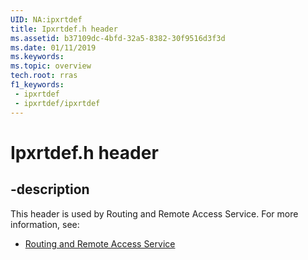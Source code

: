 ```yaml
---
UID: NA:ipxrtdef
title: Ipxrtdef.h header
ms.assetid: b37109dc-4bfd-32a5-8382-30f9516d3f3d
ms.date: 01/11/2019
ms.keywords: 
ms.topic: overview
tech.root: rras
f1_keywords:
 - ipxrtdef
 - ipxrtdef/ipxrtdef
---
```


# Ipxrtdef.h header


## -description

This header is used by Routing and Remote Access Service. For more information, see:

- [Routing and Remote Access Service](../_rras/index.md)

